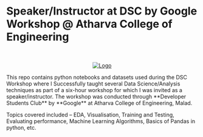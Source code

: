 
<!-- PROJECT LOGO -->

<h1>Speaker/Instructor at DSC by Google Workshop @ Atharva College of Engineering</h1>

<br />
<p align="center">
  <a href="https://github.com/reubence/Google-DSC-Workshop-2020">
    <img src="https://cdn.hashnode.com/res/hashnode/image/upload/v1563888018200/lJaohMmyY.png" alt="Logo" >
  </a>

  <p >
This repo contains python notebooks and datasets used during the DSC Workshop where I Successfully taught several Data Science/Analysis techniques as part of a six-hour workshop for which I was invited as a speaker/instructor. The workshop was conducted through **Developer Students Club** by **Google** at Atharva College of Engineering, Malad.

Topics covered included – EDA, Visualisation, Training and Testing, Evaluating performance, Machine Learning Algorithms, Basics of Pandas in python, etc. 
    <br />
    <br />
  </p>
</p>

